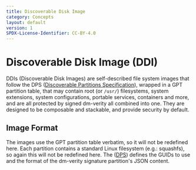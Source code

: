 ```yaml
---
title: Discoverable Disk Image
category: Concepts
layout: default
version: 1
SPDX-License-Identifier: CC-BY-4.0
---
```

# Discoverable Disk Image (DDI)

DDIs (Discoverable Disk Images) are self-described file system images that follow the DPS
([Discoverable Partitions Specification](../discoverable_partitions_specification)), wrapped in a GPT
partition table, that may contain root (or `/usr/`) filesystems, system extensions, system configurations,
portable services, containers and more, and are all protected by signed dm-verity all combined into one.
They are designed to be composable and stackable, and provide security by default.

## Image Format
The images use the GPT partition table verbatim, so it will not be redefined here. Each partition contains
a standard Linux filesystem (e.g.: squashfs), so again this will not be redefined here.
The ([DPS](../discoverable_partitions_specification)) defines the GUIDs to use and the format of the
dm-verity signature partition's JSON content.
